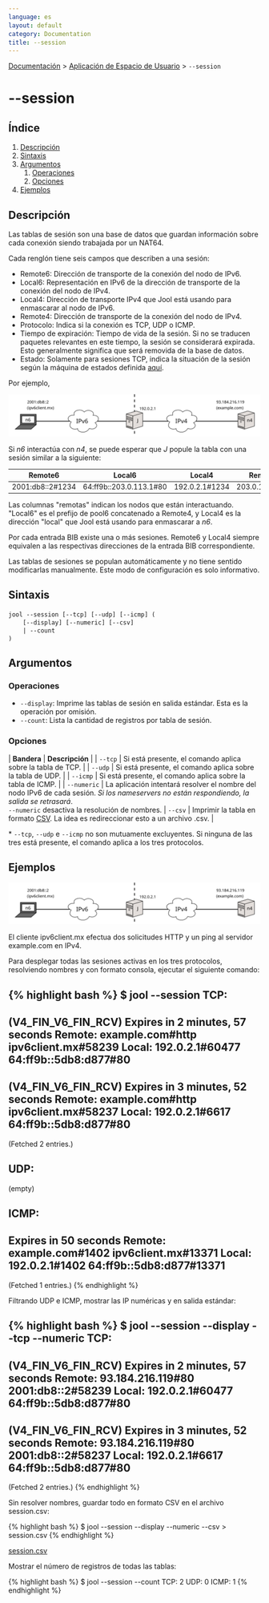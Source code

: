 ```yaml
---
language: es
layout: default
category: Documentation
title: --session
---
```


[Documentación](documentation.html) > [Aplicación de Espacio de Usuario](documentation.html#aplicacin-de-espacio-de-usuario) > `--session`

# \--session

## Índice

1. [Descripción](#descripcin)
2. [Sintaxis](#sintaxis)
3. [Argumentos](#argumentos)
   1. [Operaciones](#operaciones)
   2. [Opciones](#opciones)
4. [Ejemplos](#ejemplos)

## Descripción

Las tablas de sesión son una base de datos que guardan información sobre cada conexión siendo trabajada por un NAT64.

Cada renglón tiene seis campos que describen a una sesión:

- Remote6: Dirección de transporte de la conexión del nodo de IPv6.
- Local6: Representación en IPv6 de la dirección de transporte de la conexión del nodo de IPv4.
- Local4: Dirección de transporte IPv4 que Jool está usando para enmascarar al nodo de IPv6.
- Remote4: Dirección de transporte de la conexión del nodo de IPv4.
- Protocolo: Indica si la conexión es TCP, UDP o ICMP.
- Tiempo de expiración: Tiempo de vida de la sesión. Si no se traducen paquetes relevantes en este tiempo, la sesión se considerará expirada. Esto generalmente significa que será removida de la base de datos.
- Estado: Solamente para sesiones TCP, indica la situación de la sesión según la máquina de estados definida [aquí](http://tools.ietf.org/html/rfc6146#section-3.5.2.2).

Por ejemplo,

![Fig.1 - Red](../images/usr-session.svg)

Si _n6_ interactúa con _n4_, se puede esperar que _J_ popule la tabla con una sesión similar a la siguiente:

| Remote6          | Local6                  | Local4         | Remote4        | Protocolo | Expiración |
|------------------|-------------------------|----------------|----------------|-----------|------------|
| 2001:db8::2#1234 | 64:ff9b::203.0.113.1#80 | 192.0.2.1#1234 | 203.0.113.1#80 | UDP       | 2 min      |

Las columnas "remotas" indican los nodos que están interactuando. "Local6" es el prefijo de pool6 concatenado a Remote4, y Local4 es la dirección "local" que Jool está usando para enmascarar a _n6_.

Por cada entrada BIB existe una o más sesiones. Remote6 y Local4 siempre equivalen a las respectivas direcciones de la entrada BIB correspondiente.

Las tablas de sesiones se populan automáticamente y no tiene sentido modificarlas manualmente. Este modo de configuración es solo informativo.

## Sintaxis

	jool --session [--tcp] [--udp] [--icmp] (
		[--display] [--numeric] [--csv]
		| --count
	)

## Argumentos

### Operaciones

* `--display`: Imprime las tablas de sesión en salida estándar. Esta es la operación por omisión.
* `--count`: Lista la cantidad de registros por tabla de sesión.

### Opciones

| **Bandera** | **Descripción** |
| `--tcp` | Si está presente, el comando aplica sobre la tabla de TCP. |
| `--udp` | Si está presente, el comando aplica sobre la tabla de UDP. |
| `--icmp` | Si está presente, el comando aplica sobre la tabla de ICMP. |
| `--numeric` | La aplicación intentará resolver el nombre del nodo IPv6 de cada sesión. _Si los nameservers no están respondiendo, la salida se retrasará_.<br />`--numeric` desactiva la resolución de nombres.
| `--csv` | Imprimir la tabla en formato [CSV](https://es.wikipedia.org/wiki/CSV). La idea es redireccionar esto a un archivo .csv. |

\* `--tcp`, `--udp` e `--icmp` no son mutuamente excluyentes. Si ninguna de las tres está presente, el comando aplica a los tres protocolos.

## Ejemplos

![Fig.2 - Red para ejemplo de sesión](../images/usr-session.svg)

El cliente ipv6client.mx efectua dos solicitudes HTTP y un ping al servidor example.com en IPv4.

Para desplegar todas las sesiones activas en los tres protocolos, resolviendo nombres y con formato consola, ejecutar el siguiente comando:

{% highlight bash %}
$ jool --session
TCP:
---------------------------------
(V4_FIN_V6_FIN_RCV) Expires in 2 minutes, 57 seconds
Remote: example.com#http	ipv6client.mx#58239
Local: 192.0.2.1#60477		64:ff9b::5db8:d877#80
---------------------------------
(V4_FIN_V6_FIN_RCV) Expires in 3 minutes, 52 seconds
Remote: example.com#http	ipv6client.mx#58237
Local: 192.0.2.1#6617		64:ff9b::5db8:d877#80
---------------------------------
  (Fetched 2 entries.)

UDP:
---------------------------------
  (empty)

ICMP:
---------------------------------
Expires in 50 seconds
Remote: example.com#1402	ipv6client.mx#13371
Local: 192.0.2.1#1402		64:ff9b::5db8:d877#13371
---------------------------------
  (Fetched 1 entries.)
{% endhighlight %}

Filtrando UDP e ICMP, mostrar las IP numéricas y en salida estándar:

{% highlight bash %}
$ jool --session --display --tcp --numeric
TCP:
---------------------------------
(V4_FIN_V6_FIN_RCV) Expires in 2 minutes, 57 seconds
Remote: 93.184.216.119#80	2001:db8::2#58239
Local: 192.0.2.1#60477		64:ff9b::5db8:d877#80
---------------------------------
(V4_FIN_V6_FIN_RCV) Expires in 3 minutes, 52 seconds
Remote: 93.184.216.119#80	2001:db8::2#58237
Local: 192.0.2.1#6617		64:ff9b::5db8:d877#80
---------------------------------
  (Fetched 2 entries.)
{% endhighlight %}

Sin resolver nombres, guardar todo en formato CSV en el archivo session.csv:

{% highlight bash %}
$ jool --session --display --numeric --csv > session.csv
{% endhighlight %}

[session.csv](../obj/session.csv)

Mostrar el número de registros de todas las tablas:

{% highlight bash %}
$ jool --session --count
TCP: 2
UDP: 0
ICMP: 1
{% endhighlight %}
